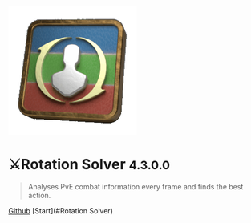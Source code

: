 ![logo](https://raw.githubusercontent.com/ArchiDog1998/RotationSolver/main/Images/Logo.gif)

# **⚔️Rotation Solver** <small>4.3.0.0</small>

> Analyses PvE combat information every frame and finds the best action.

[Github](https://github.com/ArchiDog1998/RotationSolver)
[Start](#Rotation Solver)